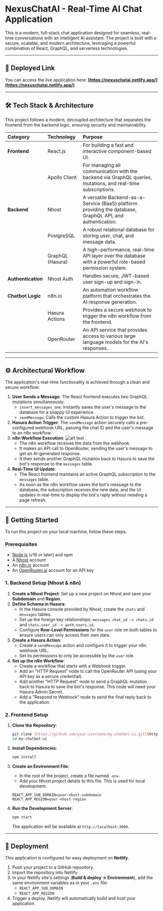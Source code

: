 # NexusChatAI - Real-Time AI Chat Application

This is a modern, full-stack chat application designed for seamless, real-time conversations with an intelligent AI assistant. The project is built with a secure, scalable, and modern architecture, leveraging a powerful combination of React, GraphQL, and serverless technologies.

---

## 🔗 Deployed Link

You can access the live application here:
**[https://nexuschatai.netlify.app/](https://nexuschatai.netlify.app/)** 

---

## 🛠️ Tech Stack & Architecture

This project follows a modern, decoupled architecture that separates the frontend from the backend logic, ensuring security and maintainability.

| Category | Technology | Purpose |
| :--- | :--- | :--- |
| **Frontend** | React.js | For building a fast and interactive component-based UI. |
| | Apollo Client | For managing all communication with the backend via GraphQL queries, mutations, and real-time subscriptions. |
| **Backend** | Nhost | A versatile Backend-as-a-Service (BaaS) platform providing the database, GraphQL API, and authentication. |
| | PostgreSQL | A robust relational database for storing user, chat, and message data. |
| | GraphQL (Hasura) | A high-performance, real-time API layer over the database with a powerful role-based permission system. |
| **Authentication** | Nhost Auth | Handles secure, JWT-based user sign-up and sign-in. |
| **Chatbot Logic**| n8n.io | An automation workflow platform that orchestrates the AI response generation. |
| | Hasura Actions | Provides a secure webhook to trigger the n8n workflow from the frontend. |
| | OpenRouter | An API service that provides access to various large language models for the AI's responses. |

---

## ⚙️ Architectural Workflow

The application's real-time functionality is achieved through a clean and secure workflow:

1.  **User Sends a Message**: The React frontend executes two GraphQL mutations simultaneously:
    * `insert_messages_one`: Instantly saves the user's message to the database for a snappy UI experience.
    * `sendMessage`: Calls the custom Hasura Action to trigger the bot.
2.  **Hasura Action Trigger**: The `sendMessage` action securely calls a pre-configured webhook URL, passing the chat ID and the user's message to an n8n workflow.
3.  **n8n Workflow Execution**:
    ![alt text](https://i.ibb.co/B5QC1R3F/Screenshot-2025-08-13-145950.png)
    * The n8n workflow receives the data from the webhook.
    * It makes an API call to OpenRouter, sending the user's message to get an AI-generated response.
    * It then sends another GraphQL mutation back to Hasura to save the bot's response to the `messages` table.
4.  **Real-Time UI Update**:
    * The React frontend maintains an active GraphQL subscription to the `messages` table.
    * As soon as the n8n workflow saves the bot's message to the database, the subscription receives the new data, and the UI updates in real-time to display the bot's reply without needing a page refresh.

---

## 🚀 Getting Started

To run this project on your local machine, follow these steps.

### **Prerequisites**

* [Node.js](https://nodejs.org/) (v16 or later) and npm
* A [Nhost](https://nhost.io) account
* An [n8n.io](https://n8n.io) account
* An [OpenRouter.ai](https://openrouter.ai) account for an API key

### **1. Backend Setup (Nhost & n8n)**

1.  **Create a Nhost Project**: Set up a new project on Nhost and save your **Subdomain** and **Region**.
2.  **Define Schema in Hasura**:
    * In the Hasura console provided by Nhost, create the `chats` and `messages` tables.
    * Set up the foreign key relationships: `messages.chat_id -> chats.id` and `chats.user_id -> auth.users.id`.
    * Configure **Row-Level Permissions** for the `user` role on both tables to ensure users can only access their own data.
3.  **Create a Hasura Action**:
    * Create a `sendMessage` action and configure it to trigger your n8n webhook URL.
    * Set its permissions to only be accessible by the `user` role.
4.  **Set up the n8n Workflow**:
    * Create a workflow that starts with a Webhook trigger.
    * Add an "HTTP Request" node to call the OpenRouter API (using your API key as a secure credential).
    * Add another "HTTP Request" node to send a GraphQL mutation back to Hasura to save the bot's response. This node will need your Hasura Admin Secret.
    * Add a "Respond to Webhook" node to send the final reply back to the application.

### **2. Frontend Setup**

1.  **Clone the Repository**:
    ```bash
    git clone [https://github.com/your-username/my-chatbot-ui.git](https://github.com/your-username/my-chatbot-ui.git)
    cd my-chatbot-ui
    ```

2.  **Install Dependencies**:
    ```bash
    npm install
    ```

3.  **Create an Environment File**:
    * In the root of the project, create a file named `.env`.
    * Add your Nhost project details to this file. This is used for local development.
    ```
    REACT_APP_SUB_DOMAIN=your-nhost-subdomain
    REACT_APP_REGION=your-nhost-region
    ```

4.  **Run the Development Server**:
    ```bash
    npm start
    ```
    The application will be available at `http://localhost:3000`.

---

## 🚢 Deployment

This application is configured for easy deployment on **Netlify**.

1.  Push your project to a GitHub repository.
2.  Import the repository into Netlify.
3.  In your Netlify site's settings (**Build & deploy -> Environment**), add the same environment variables as in your `.env` file:
    * `REACT_APP_SUB_DOMAIN`
    * `REACT_APP_REGION`
4.  Trigger a deploy. Netlify will automatically build and host your application.

